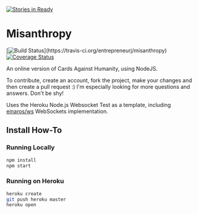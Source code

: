 [![Stories in Ready](https://badge.waffle.io/entrepreneurj/misanthropy.png?label=ready&title=Ready)](https://waffle.io/entrepreneurj/misanthropy)
# Misanthropy
[![Build Status](https://travis-ci.org/entrepreneurj/misanthropy.svg?)](https://travis-ci.org/entrepreneurj/misanthropy)
[![Coverage Status](https://coveralls.io/repos/entrepreneurj/misanthropy/badge.png?branch=misanthropy)](https://coveralls.io/r/entrepreneurj/misanthropy?branch=misanthropy)

An online version of Cards Against Humanity, using NodeJS.

To contribute, create an account, fork the project, make your changes and then create a pull request :) I'm especially looking for more questions and answers. Don't be shy!

Uses the Heroku Node.js Websocket Test as a template, including [einaros/ws](http://einaros.github.io/ws/) WebSockets implementation.


## Install How-To

### Running Locally

``` bash
npm install
npm start
```

### Running on Heroku

``` bash
heroku create
git push heroku master
heroku open
```
